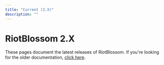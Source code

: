 ```yaml
---
title: "Current (2.X)"
description: ""
---
```


# RiotBlossom 2.X

These pages document the latest releases of RiotBlossom. If you're looking for the 
older documentation, [click here](/legacy).